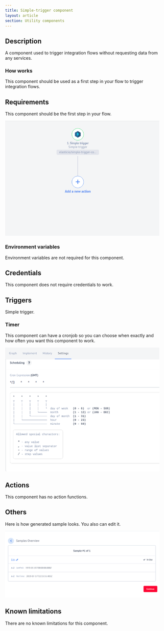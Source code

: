 ```yaml
---
title: Simple-trigger component
layout: article
section: Utility components
---
```


## Description

A component used to trigger integration flows without requesting data from any
services.

### How works

This component should be used as a first step in your flow to trigger integration flows.

## Requirements

This component should be the first step in your flow.

![image](img/1ststep.png)

### Environment variables

Environment variables are not required for this component.

## Credentials

This component does not require credentials to work.

## Triggers

Simple trigger.

### Timer

This component can have a cronjob so you can choose when exactly and how often
you want this component to work.

![image](img/cron.png)

## Actions

This component has no action functions.

## Others

Here is how generated sample looks. You also can edit it.

![image](img/sample.png)

## Known limitations

There are no known limitations for this component.
